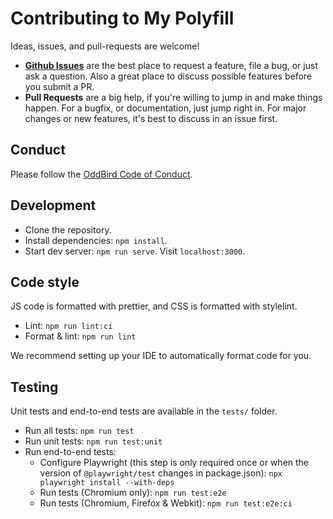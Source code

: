 # Contributing to My Polyfill

Ideas, issues, and pull-requests are welcome!

- [**Github Issues**](https://github.com/oddbird/<POLYFILL-REPO>/issues/)
  are the best place to request a feature, file a bug, or just ask a question.
  Also a great place to discuss possible features before you submit a PR.
- **Pull Requests** are a big help, if you're willing to jump in and make things
  happen. For a bugfix, or documentation, just jump right in. For major changes
  or new features, it's best to discuss in an issue first.

## Conduct

Please follow the [OddBird Code of Conduct](https://www.oddbird.net/conduct/).

## Development

- Clone the repository.
- Install dependencies: `npm install`.
- Start dev server: `npm run serve`. Visit `localhost:3000`.

## Code style

JS code is formatted with prettier, and CSS is formatted with stylelint.

- Lint: `npm run lint:ci`
- Format & lint: `npm run lint`

We recommend setting up your IDE to automatically format code for you.

## Testing

Unit tests and end-to-end tests are available in the `tests/` folder.

- Run all tests: `npm run test`
- Run unit tests: `npm run test:unit`
- Run end-to-end tests:
  - Configure Playwright (this step is only required once or when the version of
    `@playwright/test` changes in package.json):
    `npx playwright install --with-deps`
  - Run tests (Chromium only): `npm run test:e2e`
  - Run tests (Chromium, Firefox & Webkit): `npm run test:e2e:ci`
